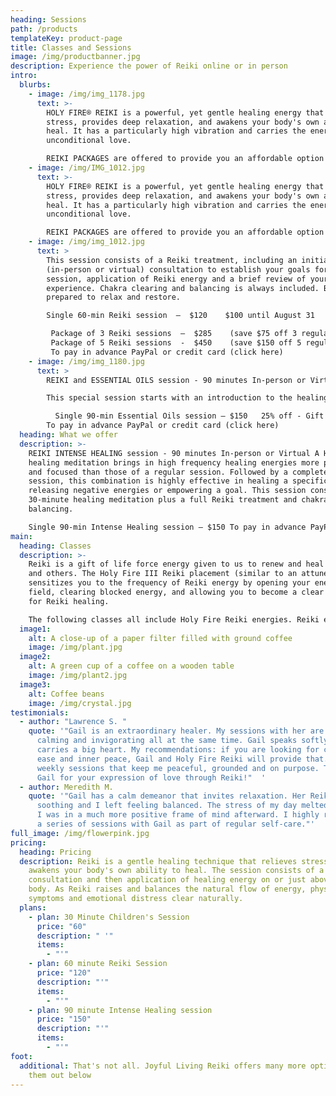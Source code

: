 ```yaml
---
heading: Sessions
path: /products
templateKey: product-page
title: Classes and Sessions
image: /img/productbanner.jpg
description: Experience the power of Reiki online or in person
intro:
  blurbs:
    - image: /img/img_1178.jpg
      text: >-
        HOLY FIRE® REIKI is a powerful, yet gentle healing energy that relieves
        stress, provides deep relaxation, and awakens your body's own ability to
        heal. It has a particularly high vibration and carries the energy of
        unconditional love.

        REIKI PACKAGES are offered to provide you an affordable option to experience the cumulative, long-term benefits of Reiki. When experienced in a series, Reiki treatments are even more effective in promoting healing from the effects of stress, trauma, illness, surgery or chemotherapy.
    - image: /img/IMG_1012.jpg
      text: >-
        HOLY FIRE® REIKI is a powerful, yet gentle healing energy that relieves
        stress, provides deep relaxation, and awakens your body's own ability to
        heal. It has a particularly high vibration and carries the energy of
        unconditional love.

        REIKI PACKAGES are offered to provide you an affordable option to experience the cumulative, long-term benefits of Reiki. When experienced in a series, Reiki treatments are even more effective in promoting healing from the effects of stress, trauma, illness, surgery or chemotherapy.
    - image: /img/img_1012.jpg
      text: >
        This session consists of a Reiki treatment, including an initial
        (in-person or virtual) consultation to establish your goals for the
        session, application of Reiki energy and a brief review of your
        experience. Chakra clearing and balancing is always included. Be
        prepared to relax and restore.

        Single 60-min Reiki session  –  $120    $100 until August 31

         Package of 3 Reiki sessions  –  $285    (save $75 off 3 regular sessions)
         Package of 5 Reiki sessions  -  $450    (save $150 off 5 regular sessions) 
         To pay in advance PayPal or credit card (click here)  
    - image: /img/img_1180.jpg
      text: >
        REIKI and ESSENTIAL OILS session - 90 minutes In-person or Virtual  

        This special session starts with an introduction to the healing benefits of essential oils. This is followed by a complete Reiki session, and includes a FREE bottle of oil (from a special selection of dōTERRA oils) to take with you. Whether your goal is relaxation, pain relief, improved sleep, or increased joy... there's an oil for that.

          Single 90-min Essential Oils session – $150   25% off - Gift Certificate Special $112 - until August 31
        To pay in advance PayPal or credit card (click here)  
  heading: What we offer
  description: >-
    REIKI INTENSE HEALING session - 90 minutes In-person or Virtual A Holy Fire
    healing meditation brings in high frequency healing energies more powerful
    and focused than those of a regular session. Followed by a complete Reiki
    session, this combination is highly effective in healing a specific issue,
    releasing negative energies or empowering a goal. This session consists of a
    30-minute healing meditation plus a full Reiki treatment and chakra
    balancing.

    Single 90-min Intense Healing session – $150 To pay in advance PayPal or credit card (click here)
main:
  heading: Classes
  description: >-
    Reiki is a gift of life force energy given to us to renew and heal ourselves
    and others. The Holy Fire III Reiki placement (similar to an attunement)
    sensitizes you to the frequency of Reiki energy by opening your energy
    field, clearing blocked energy, and allowing you to become a clear channel
    for Reiki healing.

    The following classes all include Holy Fire Reiki energies. Reiki energy is constantly evolving and Holy Fire III is one of the most recent forms. It is both powerful and gentle. It is noticeably refined and provides          purification, healing, and guidance. It carries a very high vibration, which improves your connection to universal energy and unconditional love.
  image1:
    alt: A close-up of a paper filter filled with ground coffee
    image: /img/plant.jpg
  image2:
    alt: A green cup of a coffee on a wooden table
    image: /img/plant2.jpg
  image3:
    alt: Coffee beans
    image: /img/crystal.jpg
testimonials:
  - author: "Lawrence S. "
    quote: '"Gail is an extraordinary healer. My sessions with her are profoundly
      calming and invigorating all at the same time. Gail speaks softly yet
      carries a big heart. My recommendations: if you are looking for calmness,
      ease and inner peace, Gail and Holy Fire Reiki will provide that. I have
      weekly sessions that keep me peaceful, grounded and on purpose. Thank you
      Gail for your expression of love through Reiki!"  '
  - author: Meredith M.
    quote: '"Gail has a calm demeanor that invites relaxation. Her Reiki session was
      soothing and I left feeling balanced. The stress of my day melted away and
      I was in a much more positive frame of mind afterward. I highly recommend
      a series of sessions with Gail as part of regular self-care."'
full_image: /img/flowerpink.jpg
pricing:
  heading: Pricing
  description: Reiki is a gentle healing technique that relieves stress and
    awakens your body's own ability to heal. The session consists of a brief
    consultation and then application of healing energy on or just above the
    body. As Reiki raises and balances the natural flow of energy, physical
    symptoms and emotional distress clear naturally.
  plans:
    - plan: 30 Minute Children's Session
      price: "60"
      description: " '"
      items:
        - "'"
    - plan: 60 minute Reiki Session
      price: "120"
      description: "'"
      items:
        - "'"
    - plan: 90 minute Intense Healing session
      price: "150"
      description: "'"
      items:
        - "'"
foot:
  additional: That's not all. Joyful Living Reiki offers many more options. Check
    them out below
---
```

